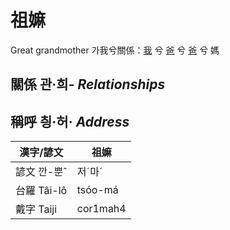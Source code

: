 # 祖嫲
Great grandmother
가我兮關係：[我](member1.md) 兮 [爸](member2.md) 兮 [爸](member8.md) 兮 媽

## 關係 관·희- _Relationships_

## 稱呼 칑·허· _Address_

漢字/諺文 | 祖嫲
--- | ---
諺文 깐-뿐ˆ | 저ˊ마ˊ
台羅 Tâi-lô | tsóo-má
戴字 Taiji | cor1mah4


